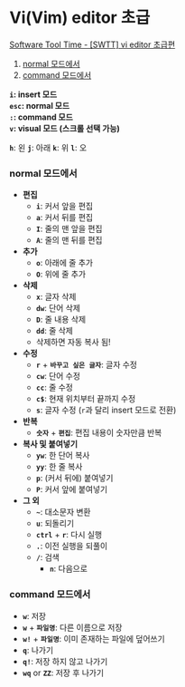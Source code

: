 # Vi(Vim) editor 초급
[Software Tool Time - [SWTT] vi editor 초급편](https://www.youtube.com/watch?v=5BmLqbInFbk&list=PLKseYrrlvWNrn5Fx4I6o5PCPzLSnmDB8F&index=2)

1. [normal 모드에서](#normal-모드에서)
2. [command 모드에서](#command-모드에서)

**`i`: insert 모드**   
**`esc`: normal 모드**   
**`:`: command 모드**   
**`v`: visual 모드 (스크롤 선택 가능)**

**`h`**: 왼
**`j`**: 아래
**`k`**: 위
**`l`**: 오

### normal 모드에서
- **편집**
  - **`i`**: 커서 앞을 편집
  - **`a`**: 커서 뒤를 편집
  - **`I`**: 줄의 맨 앞을 편집
  - **`A`**: 줄의 맨 뒤를 편집
- **추가**
  - **`o`**: 아래에 줄 추가
  - **`O`**: 위에 줄 추가
- **삭제**
  - **`x`**: 글자 삭제
  - **`dw`**: 단어 삭제
  - **`D`**: 줄 내용 삭제
  - **`dd`**: 줄 삭제
  - 삭제하면 자동 복사 됨!
- **수정**
  - **`r`** + **`바꾸고 싶은 글자`**: 글자 수정
  - **`cw`**: 단어 수정
  - **`cc`**: 줄 수정
  - **`c$`**: 현재 위치부터 끝까지 수정
  - **`s`**: 글자 수정 (`r`과 달리 insert 모드로 전환)
- **반복**
  - **`숫자`** + **`편집`**: 편집 내용이 숫자만큼 반복
- **복사 및 붙여넣기**
  - **`yw`**: 한 단어 복사
  - **`yy`**: 한 줄 복사
  - **`p`**: (커서 뒤에) 붙여넣기
  - **`P`**: 커서 앞에 붙여넣기
- **그 외**
  - **`~`**: 대소문자 변환
  - **`u`**: 되돌리기
  - **`ctrl`** + **`r`**: 다시 실행
  - **`.`**: 이전 실행을 되풀이
  - **`/`**: 검색
    - **`n`**: 다음으로
  

### command 모드에서
- **`w`**: 저장
- **`w`** + **`파일명`**: 다른 이름으로 저장
- **`w!`** + **`파일명`**: 이미 존재하는 파일에 덮어쓰기
- **`q`**: 나가기
- **`q!`**: 저장 하지 않고 나가기
- **`wq`** or **`ZZ`**: 저장 후 나가기
